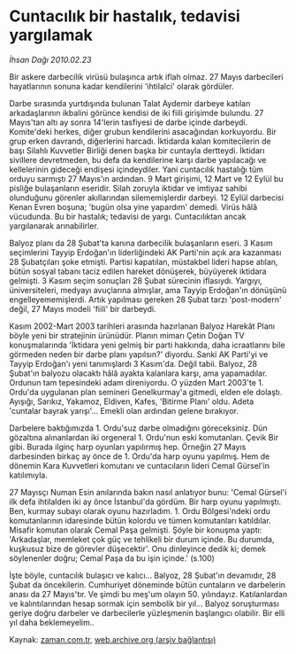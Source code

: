 # Cuntacılık bir hastalık, tedavisi yargılamak

*İhsan Dağı 2010.02.23*

<tr><td class="metin" colspan="2" style="padding-top: 20px; padding-left: 5px; ">Bir askere darbecilik virüsü bulaşınca artık iflah olmaz. 27 Mayıs darbecileri hayatlarının sonuna kadar kendilerini 'ihtilalci' olarak gördüler.</td></tr><tr><td class="metin" colspan="2" style="padding-top: 20px; padding-left: 5px; "><p>Darbe sırasında yurtdışında bulunan Talat Aydemir darbeye katılan arkadaşlarının ikbalini görünce kendisi de iki fiili girişimde bulundu. 27 Mayıs'tan altı ay sonra 14'lerin tasfiyesi de darbe içinde darbeydi. Komite'deki herkes, diğer grubun kendilerini asacağından korkuyordu. Bir grup erken davrandı, diğerlerini harcadı. İktidarda kalan komitecilerin de başı Silahlı Kuvvetler Birliği denen başka bir cuntayla dertteydi. İktidarı sivillere devretmeden, bu defa da kendilerine karşı darbe yapılacağı ve kellelerinin gideceği endişesi içindeydiler. Yani cuntacılık hastalığı tüm orduyu sarmıştı 27 Mayıs'ın ardından. 9 Mart girişimi, 12 Mart ve 12 Eylül bu pisliğe bulaşanların eseridir. Silah zoruyla iktidar ve imtiyaz sahibi olunduğunu görenler akıllarından silememişlerdir darbeyi. 12 Eylül darbecisi Kenan Evren boşuna; 'bugün olsa yine yapardım' demedi. Virüs hâlâ vücudunda. Bu bir hastalık; tedavisi de yargı. Cuntacılıktan ancak yargılanarak arınabilirler.
<p>Balyoz planı da 28 Şubat'ta kanına darbecilik bulaşanların eseri. 3 Kasım seçimlerini Tayyip Erdoğan'ın liderliğindeki AK Parti'nin açık ara kazanması 28 Şubatçıları şoke etmişti. Partisi kapatılan, müstakbel lideri hapse atılan, bütün sosyal tabanı taciz edilen hareket dönüşerek, büyüyerek iktidara gelmişti. 3 Kasım seçim sonuçları 28 Şubat sürecinin iflasıydı. Yargıyı, üniversiteleri, medyayı avuçlarına almışlar, ama Tayyip Erdoğan'ın dönüşünü engelleyememişlerdi. Artık yapılması gereken 28 Şubat tarzı 'post-modern' değil, 27 Mayıs modeli 'fiili' bir darbeydi.
<p>Kasım 2002-Mart 2003 tarihleri arasında hazırlanan Balyoz Harekât Planı böyle yeni bir stratejinin ürünüdür. Planın mimarı Çetin Doğan TV konuşmalarında 'İktidara yeni gelmiş bir parti hakkında, daha icraatlarını bile görmeden neden bir darbe planı yapılsın?' diyordu. Sanki AK Parti'yi ve Tayyip Erdoğan'ı yeni tanımışlardı 3 Kasım'da. Değil tabii. Balyoz, 28 Şubat'ın balyozu olacaktı hâlâ ayakta kalanlara karşı, ama yapamadılar. Ordunun tam tepesindeki adam direniyordu. O yüzden Mart 2003'te 1. Ordu'da uygulanan plan semineri Genelkurmay'a gitmedi, elden ele dolaştı. Ayışığı, Sarıkız, Yakamoz, Eldiven, Kafes, 'Bitirme Planı' oldu. Adeta 'cuntalar bayrak yarışı'... Emekli olan ardından gelene bırakıyor.
<p>Darbelere baktığımızda 1. Ordu'suz darbe olmadığını göreceksiniz. Dün gözaltına alınanlardan iki orgeneral 1. Ordu'nun eski komutanları. Çevik Bir gibi. Burada ilginç harp oyunları yapılırmış hep. Örneğin 27 Mayıs darbesinden birkaç ay önce de 1. Ordu'da harp oyunu yapılmış. Hem de dönemin Kara Kuvvetleri komutanı ve cuntacıların lideri Cemal Gürsel'in katılımıyla.
<p>27 Mayısçı Numan Esin anılarında bakın nasıl anlatıyor bunu: 'Cemal Gürsel'i ilk defa ihtilalden iki ay önce İstanbul'da gördüm. Bir harp oyunu yapılmıştı. Ben, kurmay subayı olarak oyunu hazırladım. 1. Ordu Bölgesi'ndeki ordu komutanlarının idaresinde bütün kolordu ve tümen komutanları katıldılar. Misafir komutan olarak Cemal Paşa gelmişti. Şöyle bir konuşma yaptı: 'Arkadaşlar, memleket çok güç ve tehlikeli bir durum içinde. Bu durumda, kuşkusuz bize de görevler düşecektir'. Onu dinleyince dedik ki; demek söylenenler doğru; Cemal Paşa da bu işin içinde.' (s.100)
<p>İşte böyle, cuntacılık bulaşıcı ve kalıcı... Balyoz, 28 Şubat'ın devamıdır, 28 Şubat da öncekilerin. Cumhuriyet döneminde bütün cuntaların ve darbelerin anası da 27 Mayıs'tır. Ve şimdi bu meş'um olayın 50. yılındayız. Katılanlardan ve kalıntılarından hesap sormak için sembolik bir yıl... Balyoz soruşturması geriye doğru darbeler ve darbecilerle yüzleşmenin başlangıcı olabilir. Bir elli yıl daha beklemeyelim..<br/></p></p></p></p></p></p></td></tr>

Kaynak: [zaman.com.tr](http://zaman.com.tr/yazar.do?yazino=954508), [web.archive.org (arşiv bağlantısı)](http://web.archive.org/web/20100226082929/http://www.zaman.com.tr:80/yazar.do?yazino=954508)
